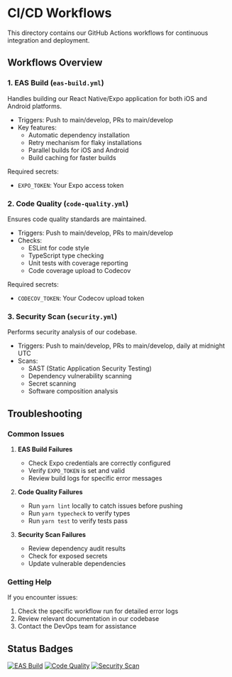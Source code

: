 # CI/CD Workflows

This directory contains our GitHub Actions workflows for continuous integration and deployment.

## Workflows Overview

### 1. EAS Build (`eas-build.yml`)
Handles building our React Native/Expo application for both iOS and Android platforms.
- Triggers: Push to main/develop, PRs to main/develop
- Key features:
  - Automatic dependency installation
  - Retry mechanism for flaky installations
  - Parallel builds for iOS and Android
  - Build caching for faster builds

Required secrets:
- `EXPO_TOKEN`: Your Expo access token

### 2. Code Quality (`code-quality.yml`)
Ensures code quality standards are maintained.
- Triggers: Push to main/develop, PRs to main/develop
- Checks:
  - ESLint for code style
  - TypeScript type checking
  - Unit tests with coverage reporting
  - Code coverage upload to Codecov

Required secrets:
- `CODECOV_TOKEN`: Your Codecov upload token

### 3. Security Scan (`security.yml`)
Performs security analysis of our codebase.
- Triggers: Push to main/develop, PRs to main/develop, daily at midnight UTC
- Scans:
  - SAST (Static Application Security Testing)
  - Dependency vulnerability scanning
  - Secret scanning
  - Software composition analysis

## Troubleshooting

### Common Issues

1. **EAS Build Failures**
   - Check Expo credentials are correctly configured
   - Verify `EXPO_TOKEN` is set and valid
   - Review build logs for specific error messages

2. **Code Quality Failures**
   - Run `yarn lint` locally to catch issues before pushing
   - Run `yarn typecheck` to verify types
   - Run `yarn test` to verify tests pass

3. **Security Scan Failures**
   - Review dependency audit results
   - Check for exposed secrets
   - Update vulnerable dependencies

### Getting Help

If you encounter issues:
1. Check the specific workflow run for detailed error logs
2. Review relevant documentation in our codebase
3. Contact the DevOps team for assistance

## Status Badges

[![EAS Build](https://github.com/IgorGanapolsky/apps/actions/workflows/eas-build.yml/badge.svg)](https://github.com/IgorGanapolsky/apps/actions/workflows/eas-build.yml)
[![Code Quality](https://github.com/IgorGanapolsky/apps/actions/workflows/code-quality.yml/badge.svg)](https://github.com/IgorGanapolsky/apps/actions/workflows/code-quality.yml)
[![Security Scan](https://github.com/IgorGanapolsky/apps/actions/workflows/security.yml/badge.svg)](https://github.com/IgorGanapolsky/apps/actions/workflows/security.yml)

